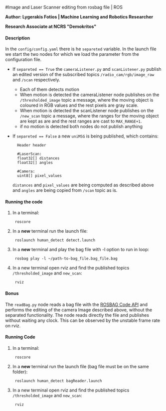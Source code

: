 #Image and Laser Scanner editing from rosbag file | ROS

**Author: Lygerakis Fotios | Machine Learning and Robotics Researcher**

**Research Associate at NCRS "Demokritos"**

#### Description
In the `config/config.yaml` there is he `separeted` variable. In the launch file we start the two nodes for which we load the parameter from the configuration file.

* If `separeted == True` the `cameraListener.py` and `scanListener.py` publish an edited version of the subscribed topics `/radio_cam/rgb/image_raw` and `/scan` respectively.
    * Each of them detects motion
    * When motion is detected the cameraListener node publishes on the `/thresholded_image` topic a message, where the moving object is coloured in RGB values and the rest pixels are gray scale.
    * When motion is detected the scanListener node publishes on the `/new_scan` topic a message, where the ranges for the moving object are kept as are and the rest ranges are cast to `MAX_RANGE+1`.
    * if no motion is detected both nodes do not publish anything
* If `separeted == False` a new `uniMSG` is being published, which contains:
        
        Header header 
   
        #LaserScan:
        float32[] distances
        float32[] angles
    
        #Camera:
        uint8[] pixel_values
        
    `distances` and `pixel_values` are being computed as described above and `angles` are being copied from `/scan` topic as is.

#### Running the code
1. In a terminal:
           
        roscore
          
2. In a **new** terminal run the launch file:

        roslaunch human_detect detect.launch            
           
3. In a **new** terminal and play the bag file with -l option to run in loop:

        rosbag play -l ~/path-to-bag_file.bag_file.bag
    
4. In a new terminal open rviz and find the published topics `/thresholded_image` and `new_scan`:

        rviz
  
#### Bonus

The `readBag.py` node reads a bag file with the [ROSBAG Code API](http://wiki.ros.org/rosbag/Code%20API) and performs the editing of the camera Image described above, without the separated functionality. The node reads directly the file and publishes without waiting any clock.
This can be observed by the unstable frame rate on rviz.
#### Running Code
1. In a terminal:
           
        roscore
          
2. In a **new** terminal run the launch file (bag file must be on the same folder):

        roslaunch human_detect bagReader.launch            
    
4. In a new terminal open rviz and find the published topics `/thresholded_image` and `new_scan`:

        rviz
                 